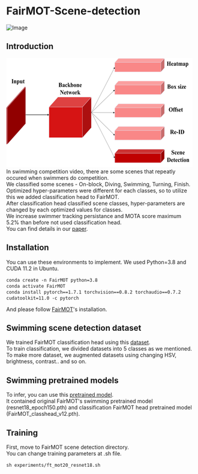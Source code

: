 # FairMOT-Scene-detection
![Image](https://github.com/user-attachments/assets/6331f2fc-5f00-4dbe-b6aa-2ea8123537e7)

## Introduction
![Model architecture](./architecture.png)    
In swimming competition video, there are some scenes that repeatly occured when swimmers do competition.     
We classified some scenes - On-block, Diving, Swimming, Turning, Finish.    
Optimized hyper-parameters were different for each classes, so to utilize this we added classification head to FairMOT.    
After classification head classified scene classes, hyper-parameters are changed by each optimized values for classes.     
We increase swimmer tracking persistance and MOTA score maximum 5.2% than before not used classification head.    
You can find details in our [paper](http://ieiespc.org/ieiespc/XmlViewer/f431390).

## Installation
You can use these environments to implement. We used Python=3.8 and CUDA 11.2 in Ubuntu.    
```
conda create -n FairMOT python=3.8
conda activate FairMOT
conda install pytorch==1.7.1 torchvision==0.8.2 torchaudio==0.7.2 cudatoolkit=11.0 -c pytorch
```
And please follow [FairMOT](https://github.com/ifzhang/FairMOT)'s installation.    

## Swimming scene detection dataset
We trained FairMOT classification head using this [dataset](https://drive.google.com/drive/folders/1hpA_zdLswchUfw2x6N9jMzboc-paiNw-?usp=drive_link).    
To train classification, we divided datasets into 5 classes as we mentioned.    
To make more dataset, we augmented datasets using changing HSV, brightness, contrast.. and so on.    

## Swimming pretrained models
To infer, you can use this [pretrained model](https://drive.google.com/drive/folders/1OUAETnTg0SkwO5NA7QIU3t3F4I9QIRYI?usp=drive_link).    
It contained original FairMOT's swimming pretrained model (resnet18_epoch150.pth) and classification FairMOT head pretrained model (FairMOT_classhead_v12.pth).    

## Training
First, move to FairMOT scene detection directory.    
You can change training parameters at .sh file.    
```
sh experiments/ft_mot20_resnet18.sh
```

